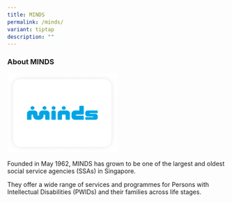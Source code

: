 ```yaml
---
title: MINDS
permalink: /minds/
variant: tiptap
description: ""
---
```

<h3>About MINDS</h3>
<p></p>
<div class="isomer-image-wrapper">
<img style="width: 50%;" height="auto" width="100%" alt="" src="/images/MINDS.png">
</div>
<p>Founded in May 1962, MINDS has grown to be one of the largest and oldest
social service agencies (SSAs) in Singapore.</p>
<p>They offer a wide range of services and programmes for Persons with Intellectual
Disabilities (PWIDs) and their families across life stages.</p>
<p></p>
<p></p>